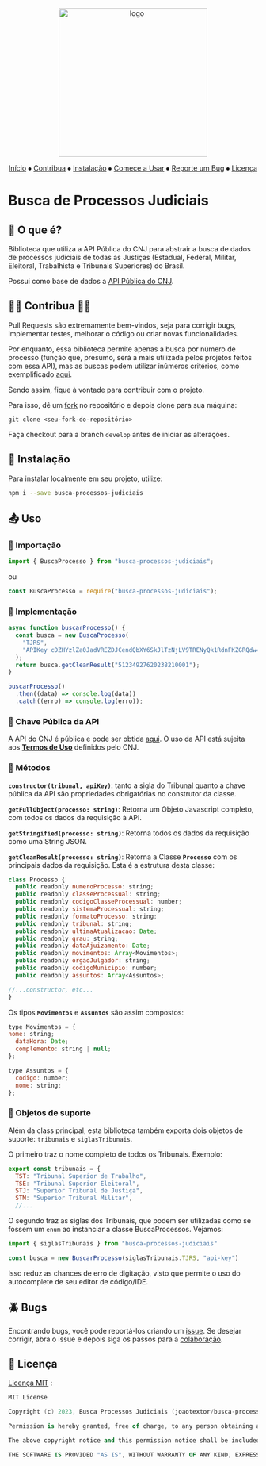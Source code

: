 <div align="center">

<img src="https://joaotextor.com/busca-processos-judiciais/logo.png" alt="logo" height="300px"/>

[Início](#busca-de-processos-judiciais) ⦁
[Contribua](#-contribua-) ⦁
[Instalação](#-instalação) ⦁
[Comece a Usar](#-uso) ⦁
[Reporte um Bug](#-bugs) ⦁
[Licença](#-licença)

</div>

# Busca de Processos Judiciais

## 🤔 O que é?

Biblioteca que utiliza a API Pública do CNJ para abstrair a busca de dados de processos judiciais de todas as Justiças (Estadual, Federal, Militar, Eleitoral, Trabalhista e Tribunais Superiores) do Brasil.

Possui como base de dados a [API Pública do CNJ](https://datajud-wiki.cnj.jus.br/api-publica/).

## 👨‍💻 Contribua 👩‍💻

Pull Requests são extremamente bem-vindos, seja para corrigir bugs, implementar testes, melhorar o código ou criar novas funcionalidades.

Por enquanto, essa biblioteca permite apenas a busca por número de processo (função que, presumo, será a mais utilizada pelos projetos feitos com essa API), mas as buscas podem utilizar inúmeros critérios, como exemplificado [aqui](https://datajud-wiki.cnj.jus.br/api-publica/exemplos/exemplo2).

Sendo assim, fique à vontade para contribuir com o projeto.

Para isso, dê um [fork](https://github.com/joaotextor/busca-processos-judiciais/fork) no repositório e depois clone para sua máquina:

`git clone <seu-fork-do-repositório>`

Faça checkout para a branch `develop` antes de iniciar as alterações.

## 🔌 Instalação

Para instalar localmente em seu projeto, utilize:

```bash
npm i --save busca-processos-judiciais
```

## 📤 Uso

### 📂 Importação

```js
import { BuscaProcesso } from "busca-processos-judiciais";
```

ou

```js
const BuscaProcesso = require("busca-processos-judiciais");
```

### 🚀️ Implementação

```js
async function buscarProcesso() {
  const busca = new BuscaProcesso(
    "TJRS",
    "APIKey cDZHYzlZa0JadVREZDJCendQbXY6SkJlTzNjLV9TRENyQk1RdnFKZGRQdw==",
  );
  return busca.getCleanResult("51234927620238210001");
}

buscarProcesso()
  .then((data) => console.log(data))
  .catch((erro) => console.log(erro));
```

### 🔑 Chave Pública da API

A API do CNJ é pública e pode ser obtida [aqui](https://datajud-wiki.cnj.jus.br/api-publica/acesso).
O uso da API está sujeita aos **[Termos de Uso](https://formularios.cnj.jus.br/wp-content/uploads/2023/05/Termos-de-uso-api-publica-V1.1.pdf)** definidos pelo CNJ.

### 🔧 Métodos

**`constructor(tribunal, apiKey)`**: tanto a sigla do Tribunal quanto a chave pública da API são propriedades obrigatórias no construtor da classe.

**`getFullObject(processo: string)`**: Retorna um Objeto Javascript completo, com todos os dados da requisição à API.

**`getStringified(processo: string)`**: Retorna todos os dados da requisição como uma String JSON.

**`getCleanResult(processo: string)`**: Retorna a Classe **`Processo`** com os principais dados da requisição. Esta é a estrutura desta classe:

````js
class Processo {
  public readonly numeroProcesso: string;
  public readonly classeProcessual: string;
  public readonly codigoClasseProcessual: number;
  public readonly sistemaProcessual: string;
  public readonly formatoProcesso: string;
  public readonly tribunal: string;
  public readonly ultimaAtualizacao: Date;
  public readonly grau: string;
  public readonly dataAjuizamento: Date;
  public readonly movimentos: Array<Movimentos>;
  public readonly orgaoJulgador: string;
  public readonly codigoMunicipio: number;
  public readonly assuntos: Array<Assuntos>;

//...constructor, etc...
}
````

Os tipos **`Movimentos`** e **`Assuntos`** são assim compostos:

```js
type Movimentos = {
nome: string;
  dataHora: Date;
  complemento: string | null;
};
```

```js
type Assuntos = {
  codigo: number;
  nome: string;
};
```

### 📐 Objetos de suporte

Além da class principal, esta biblioteca também exporta dois objetos de suporte: `tribunais` e `siglasTribunais`.

O primeiro traz o nome completo de todos os Tribunais. Exemplo:

```js
export const tribunais = {
  TST: "Tribunal Superior de Trabalho",
  TSE: "Tribunal Superior Eleitoral",
  STJ: "Superior Tribunal de Justiça",
  STM: "Superior Tribunal Militar",
  //...
```

O segundo traz as siglas dos Tribunais, que podem ser utilizadas como se fossem um `enum` ao instanciar a classe BuscaProcessos. Vejamos:

```js
import { siglasTribunais } from "busca-processos-judiciais"

const busca = new BuscarProcesso(siglasTribunais.TJRS, "api-key")
```

Isso reduz as chances de erro de digitação, visto que permite o uso do autocomplete de seu editor de código/IDE.

## 🪲 Bugs

Encontrando bugs, você pode reportá-los criando um [issue](https://github.com/joaotextor/busca-processos-judiciais/issues).
Se desejar corrigir, abra o issue e depois siga os passos para a [colaboração](#contribua).

## 📑 Licença

[Licença MIT](https://choosealicense.com/licenses/mit/) :

<div align="justify">

```a
MIT License

Copyright (c) 2023, Busca Processos Judiciais (joaotextor/busca-processos-judiciais)

Permission is hereby granted, free of charge, to any person obtaining a copy of this software and associated documentation files (the "Software"), to deal in the Software without restriction, including without limitation the rights to use, copy, modify, merge, publish, distribute, sublicense, and/or sell copies of the Software, and to permit persons to whom the Software is furnished to do so, subject to the following conditions:

The above copyright notice and this permission notice shall be included in all copies or substantial portions of the Software.

THE SOFTWARE IS PROVIDED "AS IS", WITHOUT WARRANTY OF ANY KIND, EXPRESS OR IMPLIED, INCLUDING BUT NOT LIMITED TO THE WARRANTIES OF MERCHANTABILITY, FITNESS FOR A PARTICULAR PURPOSE AND NONINFRINGEMENT. IN NO EVENT SHALL THE AUTHORS OR COPYRIGHT HOLDERS BE LIABLE FOR ANY CLAIM, DAMAGES OR OTHER LIABILITY, WHETHER IN AN ACTION OF CONTRACT, TORT OR OTHERWISE, ARISING FROM, OUT OF OR IN CONNECTION WITH THE SOFTWARE OR THE USE OR OTHER DEALINGS IN THE SOFTWARE.
```


</div>


